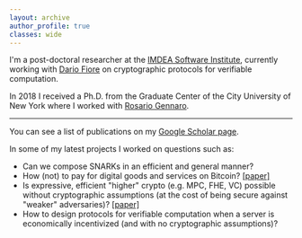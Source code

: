 ```yaml
---
layout: archive
author_profile: true
classes: wide
---
```


I'm a post-doctoral researcher at the [IMDEA Software Institute](https://software.imdea.org/index.html), currently working with
[Dario Fiore](http://www.dariofiore.it/) on cryptographic protocols for verifiable computation.

In 2018 I received a Ph.D. from the Graduate Center of the City University of New York where I worked with [Rosario Gennaro](http://www-cs.ccny.cuny.edu/~rosario/).

***

You can see a list of publications on my [Google Scholar page](https://scholar.google.com/citations?user=8xba6isAAAAJ&hl=en&oi=ao).

In some of my latest projects I worked on questions such as:
- Can we compose SNARKs in an efficient and general manner? 
- How (not) to pay for digital goods and services on Bitcoin? [[paper]](https://eprint.iacr.org/2017/566)
- Is expressive, efficient "higher" crypto (e.g. MPC, FHE, VC) possible without cryptographic assumptions (at the cost of being secure against "weaker" adversaries)? [[paper]](https://eprint.iacr.org/2018/297)
- How to design protocols  for verifiable computation when a server is economically incentivized (and with no cryptographic assumptions)? 

